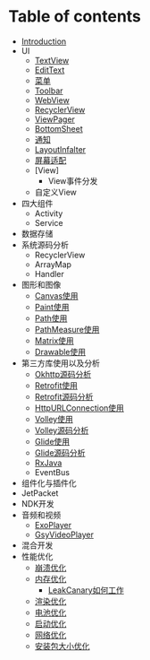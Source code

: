# Table of contents

* [Introduction](README.md)
* UI
    * [TextView](ui/textview.md)
    * [EditText](ui/edittext.md)
    * [菜单](ui/menu.md)
    * [Toolbar](ui/toolbar.md)
    * [WebView](ui/webview.md)
    * [RecyclerView](ui/recyclerview.md)
    * [ViewPager](ui/viewpager.md)
    * [BottomSheet](ui/bottomsheet.md)
    * [通知](ui/notifications.md)
    * [LayoutInfalter](ui/layoutInfalter.md)
    * [屏幕适配](ui/screen-adaptation.md)
    * [View]
        * View事件分发
    * 自定义View
* 四大组件
    * Activity
    * Service
* 数据存储
* 系统源码分析
    * RecyclerView
    * ArrayMap
    * Handler
* 图形和图像
    * [Canvas使用](graphics/canvas.md)
    * [Paint使用](graphics/paint.md)
    * [Path使用](graphics/path.md)
    * [PathMeasure使用](graphics/pathmeasure.md)
    * [Matrix使用](graphics/pathmeasure.md)
    * [Drawable使用](graphics/drawable.md)
* 第三方库使用以及分析
    * [Okhttp源码分析](network/okhttp-source.md)
    * [Retrofit使用](network/retrofit.md)
    * [Retrofit源码分析](network/retrofit-source.md)
    * [HttpURLConnection使用](network/httpurlconnection.md)
    * [Volley使用](network/volley.md)
    * [Volley源码分析](network/volley-source.md)
    * [Glide使用](network/glide.md)
    * [Glide源码分析](network/glide-source.md)
    * [RxJava](RxJava.md)
    * EventBus
* 组件化与插件化
* JetPacket
* NDK开发
* 音频和视频
    * [ExoPlayer](media/exoplayer.md)
    * [GsyVideoPlayer](media/gsyvideoplayer.md)
* 混合开发
* 性能优化
    * [崩溃优化](performance/crash.md)
    * [内存优化](performance/memory.md)
        * [LeakCanary如何工作](performance/fundamentals-how-leakcanary-works.md)
    * [渲染优化](performance/render.md)
    * [电池优化](performance/power.md)
    * [启动优化](performance/launch-time.md)
    * [网络优化](performance/network.md)
    * [安装包大小优化](performance/reduce-apk-size.md)
